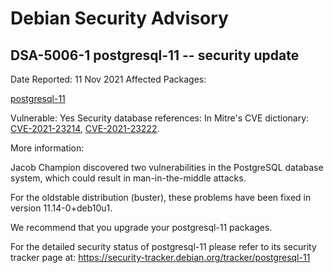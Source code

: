 
Debian Security Advisory
========================


DSA-5006-1 postgresql-11 -- security update
-------------------------------------------



Date Reported:
11 Nov 2021
Affected Packages:

[postgresql-11](https://packages.debian.org/src:postgresql-11)

Vulnerable:
Yes
Security database references:
In Mitre's CVE dictionary: [CVE-2021-23214](https://security-tracker.debian.org/tracker/CVE-2021-23214), [CVE-2021-23222](https://security-tracker.debian.org/tracker/CVE-2021-23222).  

More information:

Jacob Champion discovered two vulnerabilities in the PostgreSQL database
system, which could result in man-in-the-middle attacks.


For the oldstable distribution (buster), these problems have been fixed
in version 11.14-0+deb10u1.


We recommend that you upgrade your postgresql-11 packages.


For the detailed security status of postgresql-11 please refer to
its security tracker page at:
<https://security-tracker.debian.org/tracker/postgresql-11>





